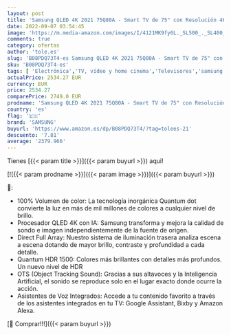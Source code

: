 ```yaml
---
layout: post
title: 'Samsung QLED 4K 2021 75Q80A - Smart TV de 75" con Resolución 4K UHD  Procesador QLED 4K con Inteligencia Artificial  Quantum HDR10+  Direct Full Array  Motion Xcelerator Turbo+  OTS y Alexa Integrada'
date: 2022-09-07 03:54:45
image: 'https://m.media-amazon.com/images/I/4121MK9fy6L._SL500_._SL400_.jpg'
comments: true
category: ofertas
author: 'tole.es'
slug: 'B08PDQ73T4-es Samsung QLED 4K 2021 75Q80A - Smart TV de 75" con...'
sku: 'B08PDQ73T4-es'
tags: [ 'Electrónica','TV, vídeo y home cinema','Televisores','samsung','smart','tv','🇪🇸', ]
actualPrice: 2534.27 EUR
currency: EUR
price: 2534.27
comparePrice: 2749.0 EUR
prodname: 'Samsung QLED 4K 2021 75Q80A - Smart TV de 75" con Resolución 4K UHD  Procesador QLED 4K con Inteligencia Artificial  Quantum HDR10+  Direct Full Array  Motion Xcelerator Turbo+  OTS y Alexa Integrada'
country: 'es'
flag: '🇪🇸'
brand: 'SAMSUNG'
buyurl: 'https://www.amazon.es/dp/B08PDQ73T4/?tag=tolees-21'
descuento: '7.81'
average: '2379.966'
---
```


Tienes [{{< param title >}}]({{< param buyurl >}}) aqui!

[![{{< param prodname >}}]({{< param image >}})]({{< param buyurl >}})

🔎:

- 100% Volumen de color: La tecnología inorgánica Quantum dot convierte la luz en más de mil millones de colores a cualquier nivel de brillo.
- Procesador QLED 4K con IA: Samsung transforma y mejora la calidad de sondo e imagen independientemente de la fuente de origen.
- Direct Full Array: Nuestro sistema de iluminación trasera analiza escena a escena dotando de mayor brillo, contraste y profundidad a cada detalle.
- Quantum HDR 1500: Colores más brillantes con detalles más profundos. Un nuevo nivel de HDR
- OTS (Object Tracking Sound): Gracias a sus altavoces y la Inteligencia Artificial, el sonido se reproduce solo en el lugar exacto donde ocurre la acción.
- Asistentes de Voz Integrados: Accede a tu contenido favorito a través de los asistentes integrados en tu TV: Google Assistant, Bixby y Amazon Alexa.

[🛒 Comprar!!!]({{< param buyurl >}})
